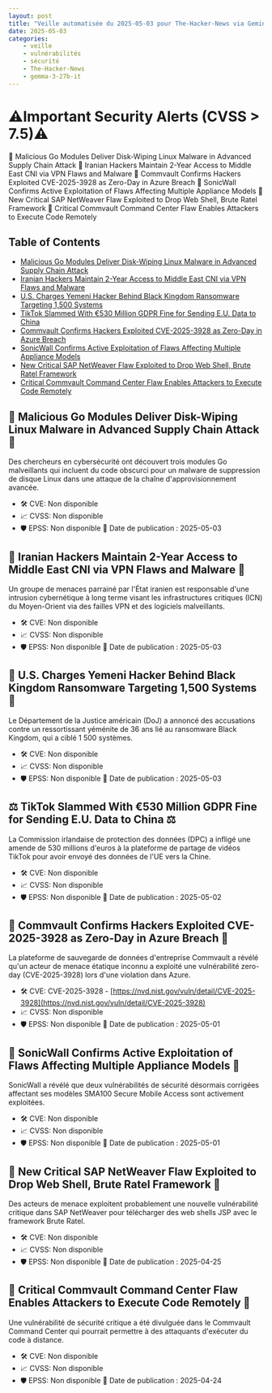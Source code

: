 ```yaml
---
layout: post
title: "Veille automatisée du 2025-05-03 pour The-Hacker-News via Gemini gemma-3-27b-it"
date: 2025-05-03
categories:
    - veille
    - vulnérabilités
    - sécurité
    - The-Hacker-News
    - gemma-3-27b-it
---
```

# ⚠️Important Security Alerts (CVSS > 7.5)⚠️
🚨 Malicious Go Modules Deliver Disk-Wiping Linux Malware in Advanced Supply Chain Attack
🚨 Iranian Hackers Maintain 2-Year Access to Middle East CNI via VPN Flaws and Malware
🚨 Commvault Confirms Hackers Exploited CVE-2025-3928 as Zero-Day in Azure Breach
🚨 SonicWall Confirms Active Exploitation of Flaws Affecting Multiple Appliance Models
🚨 New Critical SAP NetWeaver Flaw Exploited to Drop Web Shell, Brute Ratel Framework
🚨 Critical Commvault Command Center Flaw Enables Attackers to Execute Code Remotely

## Table of Contents
* [Malicious Go Modules Deliver Disk-Wiping Linux Malware in Advanced Supply Chain Attack](https://thehackernews.com/2025/05/malicious-go-modules-deliver-disk.html)
* [Iranian Hackers Maintain 2-Year Access to Middle East CNI via VPN Flaws and Malware](https://thehackernews.com/2025/05/iranian-hackers-maintain-2-year-access.html)
* [U.S. Charges Yemeni Hacker Behind Black Kingdom Ransomware Targeting 1,500 Systems](https://thehackernews.com/2025/05/us-charges-yemeni-hacker-behind-black.html)
* [TikTok Slammed With €530 Million GDPR Fine for Sending E.U. Data to China](https://thehackernews.com/2025/05/tiktok-slammed-with-530-million-gdpr.html)
* [Commvault Confirms Hackers Exploited CVE-2025-3928 as Zero-Day in Azure Breach](https://thehackernews.com/2025/05/commvault-confirms-hackers-exploited.html)
* [SonicWall Confirms Active Exploitation of Flaws Affecting Multiple Appliance Models](https://thehackernews.com/2025/05/sonicwall-confirms-active-exploitation.html)
* [New Critical SAP NetWeaver Flaw Exploited to Drop Web Shell, Brute Ratel Framework](https://thehackernews.com/2025/05/sap-confirms-critical-netweaver-flaw.html)
* [Critical Commvault Command Center Flaw Enables Attackers to Execute Code Remotely](https://thehackernews.com/2025/04/critical-commvault-command-center-flaw.html)

## 🚨 Malicious Go Modules Deliver Disk-Wiping Linux Malware in Advanced Supply Chain Attack 🚨
Des chercheurs en cybersécurité ont découvert trois modules Go malveillants qui incluent du code obscurci pour un malware de suppression de disque Linux dans une attaque de la chaîne d'approvisionnement avancée. 
* 🛠️ CVE: Non disponible
* 📈 CVSS: Non disponible
* 🛡️ EPSS: Non disponible
📅 Date de publication : 2025-05-03

## 🚨 Iranian Hackers Maintain 2-Year Access to Middle East CNI via VPN Flaws and Malware 🚨
Un groupe de menaces parrainé par l'État iranien est responsable d'une intrusion cybernétique à long terme visant les infrastructures critiques (ICN) du Moyen-Orient via des failles VPN et des logiciels malveillants.
* 🛠️ CVE: Non disponible
* 📈 CVSS: Non disponible
* 🛡️ EPSS: Non disponible
📅 Date de publication : 2025-05-03

## 📰 U.S. Charges Yemeni Hacker Behind Black Kingdom Ransomware Targeting 1,500 Systems 📰
Le Département de la Justice américain (DoJ) a annoncé des accusations contre un ressortissant yéménite de 36 ans lié au ransomware Black Kingdom, qui a ciblé 1 500 systèmes.
* 🛠️ CVE: Non disponible
* 📈 CVSS: Non disponible
* 🛡️ EPSS: Non disponible
📅 Date de publication : 2025-05-03

## ⚖️ TikTok Slammed With €530 Million GDPR Fine for Sending E.U. Data to China ⚖️
La Commission irlandaise de protection des données (DPC) a infligé une amende de 530 millions d'euros à la plateforme de partage de vidéos TikTok pour avoir envoyé des données de l'UE vers la Chine.
* 🛠️ CVE: Non disponible
* 📈 CVSS: Non disponible
* 🛡️ EPSS: Non disponible
📅 Date de publication : 2025-05-02

## 🚨 Commvault Confirms Hackers Exploited CVE-2025-3928 as Zero-Day in Azure Breach 🚨
La plateforme de sauvegarde de données d'entreprise Commvault a révélé qu'un acteur de menace étatique inconnu a exploité une vulnérabilité zero-day (CVE-2025-3928) lors d'une violation dans Azure.
* 🛠️ CVE: CVE-2025-3928 - [https://nvd.nist.gov/vuln/detail/CVE-2025-3928](https://nvd.nist.gov/vuln/detail/CVE-2025-3928)
* 📈 CVSS: Non disponible
* 🛡️ EPSS: Non disponible
📅 Date de publication : 2025-05-01

## 🚨 SonicWall Confirms Active Exploitation of Flaws Affecting Multiple Appliance Models 🚨
SonicWall a révélé que deux vulnérabilités de sécurité désormais corrigées affectant ses modèles SMA100 Secure Mobile Access sont activement exploitées.
* 🛠️ CVE: Non disponible
* 📈 CVSS: Non disponible
* 🛡️ EPSS: Non disponible
📅 Date de publication : 2025-05-01

## 🚨 New Critical SAP NetWeaver Flaw Exploited to Drop Web Shell, Brute Ratel Framework 🚨
Des acteurs de menace exploitent probablement une nouvelle vulnérabilité critique dans SAP NetWeaver pour télécharger des web shells JSP avec le framework Brute Ratel.
* 🛠️ CVE: Non disponible
* 📈 CVSS: Non disponible
* 🛡️ EPSS: Non disponible
📅 Date de publication : 2025-04-25

## 🚨 Critical Commvault Command Center Flaw Enables Attackers to Execute Code Remotely 🚨
Une vulnérabilité de sécurité critique a été divulguée dans le Commvault Command Center qui pourrait permettre à des attaquants d'exécuter du code à distance.
* 🛠️ CVE: Non disponible
* 📈 CVSS: Non disponible
* 🛡️ EPSS: Non disponible
📅 Date de publication : 2025-04-24
